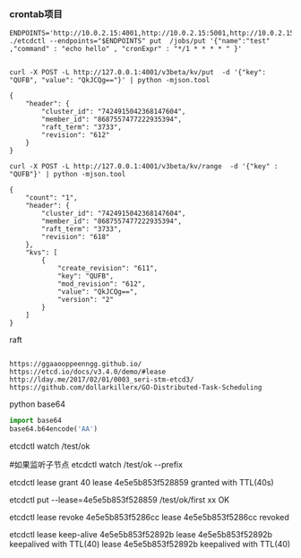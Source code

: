 ### crontab项目

```
ENDPOINTS='http://10.0.2.15:4001,http://10.0.2.15:5001,http://10.0.2.15:6001'
./etcdctl --endpoints="$ENDPOINTS" put  /jobs/put '{"name":"test" ,"command" : "echo hello" , "cronExpr" : "*/1 * * * * " }'

```

```

curl -X POST -L http://127.0.0.1:4001/v3beta/kv/put  -d '{"key": "QUFB", "value": "QkJCQg=="}' | python -mjson.tool

{
    "header": {
        "cluster_id": "7424915042368147604",
        "member_id": "8687557477222935394",
        "raft_term": "3733",
        "revision": "612"
    }
}

curl -X POST -L http://127.0.0.1:4001/v3beta/kv/range  -d '{"key" : "QUFB"}' | python -mjson.tool

{
    "count": "1",
    "header": {
        "cluster_id": "7424915042368147604",
        "member_id": "8687557477222935394",
        "raft_term": "3733",
        "revision": "618"
    },
    "kvs": [
        {
            "create_revision": "611",
            "key": "QUFB",
            "mod_revision": "612",
            "value": "QkJCQg==",
            "version": "2"
        }
    ]
}

```

raft
```

https://ggaaooppeenngg.github.io/
https://etcd.io/docs/v3.4.0/demo/#lease
http://lday.me/2017/02/01/0003_seri-stm-etcd3/
https://github.com/dollarkillerx/GO-Distributed-Task-Scheduling

```

python base64
```python
import base64
base64.b64encode('AA')
```

etcdctl watch  /test/ok

#如果监听子节点
etcdctl watch  /test/ok --prefix

etcdctl lease grant 40
lease 4e5e5b853f528859 granted with TTL(40s)

etcdctl put --lease=4e5e5b853f528859 /test/ok/first xx
OK

etcdctl lease revoke 4e5e5b853f5286cc
lease 4e5e5b853f5286cc revoked

etcdctl lease keep-alive 4e5e5b853f52892b
lease 4e5e5b853f52892b keepalived with TTL(40)
lease 4e5e5b853f52892b keepalived with TTL(40)




